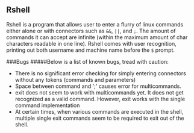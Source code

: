 Rshell
---

Rshell is a program that allows user to enter a flurry of linux commands either
alone or with connectors such as ``&&``, ``||``, and ``;``. The amount of 
commands it can accept are infinite (within the maximum amount of char characters
readable in one line). Rshell comes with user recognition, printing out both
username and machine name before the ``$`` prompt.

###Bugs
#####Below is a list of known bugs, tread with caution:
* There is no significant error checking for simply entering connectors 
  without any tokens (commands and parameters)
* Space between command and ';' causes error for multicommands.
* exit does not seem to work with multicommands yet. It does not get recognized
  as a valid command. However, exit works with the single command implementation
* At certain times, when various commands are executed in the shell, multiple
  single exit commands seem to be required to exit out of the shell.